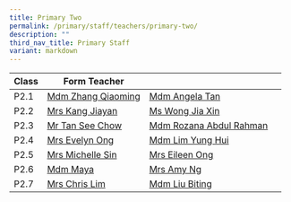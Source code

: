 ```yaml
---
title: Primary Two
permalink: /primary/staff/teachers/primary-two/
description: ""
third_nav_title: Primary Staff
variant: markdown
---
```

| Class | Form Teacher | ||
| -------- | -------- | -------- |-------- |
|P2.1|[Mdm Zhang Qiaoming](mailto:zhang_qiao_ming@schools.gov.sg)|[Mdm Angela Tan](mailto:angela_tang_wai_yu@schools.gov.sg)|
|P2.2|[Mrs Kang Jiayan](mailto:sim_jiayan@schools.gov.sg)|[Ms Wong Jia Xin](mailto:wong_jia_xin@schools.gov.sg)|
|P2.3|[Mr Tan See Chow](mailto:tan_see_chow@schools.gov.sg)|[Mdm Rozana Abdul Rahman](mailto:rozana_abdul_rahman@schools.gov.sg)|
|P2.4|[Mrs Evelyn Ong](mailto:tan_ee_ming_evelyn@schools.gov.sg)|[Mdm Lim Yung Hui](mailto:lim_yung_hui@schools.gov.sg)|
|P2.5|[Mrs Michelle Sin](mailto:michelle_sin@schools.gov.sg)|[Mrs Eileen Ong](mailto:ngui_shu_may_eileen@schools.gov.sg)|
|P2.6|[Mdm Maya](mailto:siti_maisarah_mohamed_wafa@schools.gov.sg)|[Mrs Amy Ng](mailto:fang_yingying_amy@schools.gov.sg)|
|P2.7|[Mrs Chris Lim](mailto:yap_lay_chin@schools.gov.sg)|[Mdm Liu Biting](mailto:liu_biting@schools.gov.sg)|